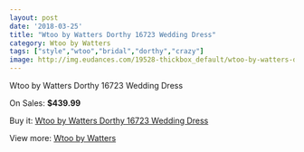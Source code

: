 ```yaml
---
layout: post
date: '2018-03-25'
title: "Wtoo by Watters Dorthy 16723 Wedding Dress"
category: Wtoo by Watters
tags: ["style","wtoo","bridal","dorthy","crazy"]
image: http://img.eudances.com/19528-thickbox_default/wtoo-by-watters-dorthy-16723-wedding-dress.jpg
---
```

Wtoo by Watters Dorthy 16723 Wedding Dress

On Sales: **$439.99**
<a href="https://www.eudances.com/en/wtoo-by-watters/5806-wtoo-by-watters-dorthy-16723-wedding-dress.html"><amp-img layout="responsive" width="600" height="600" src="//img.eudances.com/19528-thickbox_default/wtoo-by-watters-dorthy-16723-wedding-dress.jpg" alt="Wtoo by Watters Dorthy 16723 Wedding Dress 0" /></a>
<a href="https://www.eudances.com/en/wtoo-by-watters/5806-wtoo-by-watters-dorthy-16723-wedding-dress.html"><amp-img layout="responsive" width="600" height="600" src="//img.eudances.com/19530-thickbox_default/wtoo-by-watters-dorthy-16723-wedding-dress.jpg" alt="Wtoo by Watters Dorthy 16723 Wedding Dress 1" /></a>
<a href="https://www.eudances.com/en/wtoo-by-watters/5806-wtoo-by-watters-dorthy-16723-wedding-dress.html"><amp-img layout="responsive" width="600" height="600" src="//img.eudances.com/19529-thickbox_default/wtoo-by-watters-dorthy-16723-wedding-dress.jpg" alt="Wtoo by Watters Dorthy 16723 Wedding Dress 2" /></a>

Buy it: [Wtoo by Watters Dorthy 16723 Wedding Dress](https://www.eudances.com/en/wtoo-by-watters/5806-wtoo-by-watters-dorthy-16723-wedding-dress.html "Wtoo by Watters Dorthy 16723 Wedding Dress")

View more: [Wtoo by Watters](https://www.eudances.com/en/49-wtoo-by-watters "Wtoo by Watters")
